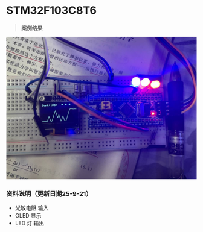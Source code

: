 # STM32F103C8T6 
> **案例结果**

![](Docs/oled.jpg)

### 资料说明（更新日期25-9-21）

* 光敏电阻 输入
* OLED 显示
* LED 灯 输出